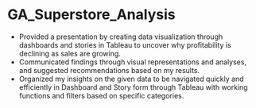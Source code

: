 # GA_Superstore_Analysis
- Provided a presentation by creating data visualization through dashboards and stories in Tableau to uncover why profitability is declining as sales are growing.
- Communicated findings through visual representations and analyses, and suggested recommendations based on my results.
- Organized my insights on the given data to be navigated quickly and efficiently in Dashboard and Story form through Tableau with working functions and filters based on specific categories.
